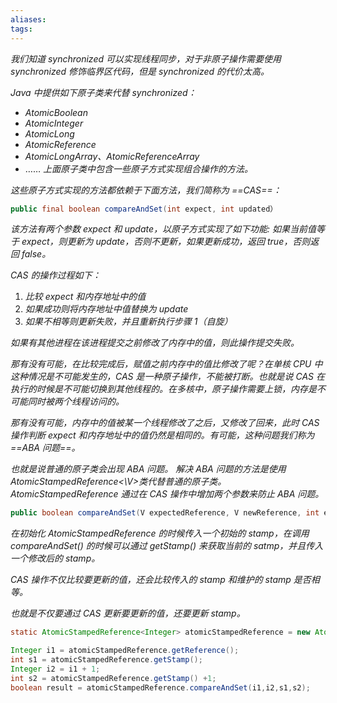 ```yaml
---
aliases: 
tags: 
---
```

_我们知道 synchronized 可以实现线程同步，对于非原子操作需要使用 synchronized 修饰临界区代码，但是 synchronized 的代价太高。_

_Java 中提供如下原子类来代替 synchronized：_
+ _AtomicBoolean_
+ _AtomicInteger_
+ _AtomicLong_
+ _AtomicReference_
+ _AtomicLongArray、AtomicReferenceArray_
+ ……
_上面原子类中包含一些原子方式实现组合操作的方法。_

_这些原子方式实现的方法都依赖于下面方法，我们简称为 ==CAS==：_

```java
public final boolean compareAndSet(int expect, int updated）
```

_该方法有两个参数 expect 和 update，以原子方式实现了如下功能: 如果当前值等于 expect，则更新为 update，否则不更新，如果更新成功，返回 true，否则返回 false。_

*CAS 的操作过程如下：*
1. *比较 expect 和内存地址中的值*
2. *如果成功则将内存地址中值替换为 update*
3. *如果不相等则更新失败，并且重新执行步骤 1（自旋）*

*如果有其他进程在该进程提交之前修改了内存中的值，则此操作提交失败。*

*那有没有可能，在比较完成后，赋值之前内存中的值比修改了呢？在单核 CPU 中这种情况是不可能发生的，CAS 是一种原子操作，不能被打断。也就是说 CAS 在执行的时候是不可能切换到其他线程的。在多核中，原子操作需要上锁，内存是不可能同时被两个线程访问的。*

*那有没有可能，内存中的值被某一个线程修改了之后，又修改了回来，此时 CAS 操作判断 expect 和内存地址中的值仍然是相同的。有可能，这种问题我们称为 ==ABA 问题==。*

*也就是说普通的原子类会出现 ABA 问题。*
*解决 ABA 问题的方法是使用 AtomicStampedReference<\V>类代替普通的原子类。*
*AtomicStampedReference 通过在 CAS 操作中增加两个参数来防止 ABA 问题。*

```java
public boolean compareAndSet(V expectedReference, V newReference, int expectedStamp, int newStamp)
```

*在初始化 AtomicStampedReference 的时候传入一个初始的 stamp，在调用 compareAndSet() 的时候可以通过 getStamp() 来获取当前的 satmp，并且传入一个修改后的 stamp。*

*CAS 操作不仅比较要更新的值，还会比较传入的 stamp 和维护的 stamp 是否相等。*

*也就是不仅要通过 CAS 更新要更新的值，还要更新 stamp。*

```java
static AtomicStampedReference<Integer> atomicStampedReference = new AtomicStampedReference(1,0);

Integer i1 = atomicStampedReference.getReference();
int s1 = atomicStampedReference.getStamp();
Integer i2 = i1 + 1;
int s2 = atomicStampedReference.getStamp() +1;
boolean result = atomicStampedReference.compareAndSet(i1,i2,s1,s2);
```